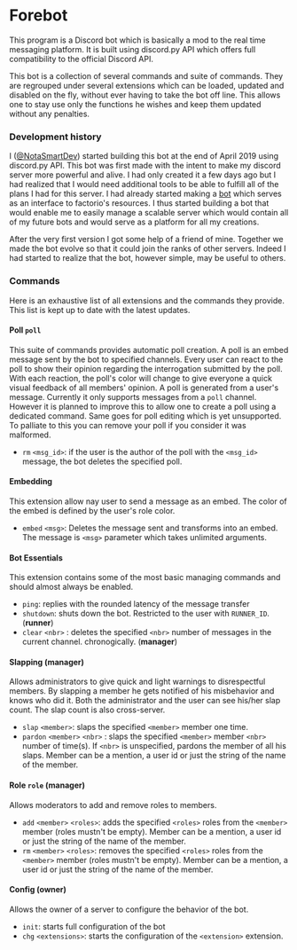 # Forebot

This program is a Discord bot which is basically a mod to the real time messaging platform. It is built using discord.py API which offers full compatibility to the official Discord API.

This bot is a collection of several commands and suite of commands. They are regrouped under several extensions which can be loaded, updated and disabled on the fly, without ever having to take the bot off line. This allows one to stay use only the functions he wishes and keep them updated without any penalties.

### Development history

I ([@NotaSmartDev](https://github.com/NotaSmartDev)) started building this bot at the end of April 2019 using discord.py API. This bot was first made with the intent to make my discord server more powerful and alive. I had only created it a few days ago but I had realized that I would need additional tools to be able to fulfill all of the plans I had for this server. I had already started making a [bot](https://github.com/organic-bots/LazyFactorian) which serves as an interface to factorio's resources. I thus started building a bot that would enable me to easily manage a scalable server which would contain all of my future bots and would serve as a platform for all my creations.

After the very first version I got some help of a friend of mine. Together we made the bot evolve so that it could join the ranks of other servers. Indeed I had started to realize that the bot, however simple, may be useful to others.

### Commands

Here is an exhaustive list of all extensions and the commands they provide. This list is kept up to date with the latest updates.

#### Poll `poll`

This suite of commands provides automatic poll creation. A poll is an embed message sent by the bot to specified channels. Every user can react to the poll to show their opinion regarding the interrogation submitted by the poll. With each reaction, the poll's color will change to give everyone a quick visual feedback of all members' opinion. A poll is generated from a user's message. Currently it only supports messages from a `poll` channel. However it is planned to improve this to allow one to create a poll using a dedicated command. Same goes for poll editing which is yet unsupported. To palliate to this you can remove your poll if you consider it was malformed.

- `rm`  `<msg_id>`: if the user is the author of the poll with the `<msg_id>` message, the bot deletes the specified poll.



#### Embedding

This extension allow nay user to send a message as an embed. The color of the embed is defined by the user's role color.

- `embed` `<msg>`: Deletes the message sent and transforms into an embed. The message is `<msg>` parameter which takes unlimited arguments.



#### Bot Essentials

This extension contains some of the most basic managing commands and should almost always be enabled.

- `ping`: replies with the rounded latency of the message transfer
- `shutdown`: shuts down the bot. Restricted to the user with `RUNNER_ID`. (**runner**)
- `clear` `<nbr>` : deletes the specified `<nbr>` number of messages in the current channel. chronogically. (**manager**)



#### Slapping (manager)

Allows administrators to give quick and light warnings to disrespectful members. By slapping a member he gets notified of his misbehavior and knows who did it. Both the administrator and the user can see his/her slap count. The slap count is also cross-server.

- `slap` `<member>`: slaps the specified `<member>` member one time.
- `pardon` `<member>` `<nbr>` : slaps the specified `<member>` member `<nbr>` number of time(s). If `<nbr>` is unspecified, pardons the member of all his slaps. Member can be a mention, a user id or just the string of the name of the member.



#### Role `role` (manager)

Allows moderators to add and remove roles to members.

- `add` `<member>` `<roles>`: adds the specified `<roles>` roles from the `<member>` member (roles mustn't be empty). Member can be a mention, a user id or just the string of the name of the member.
- `rm` `<member>` `<roles>`: removes the specified `<roles>` roles from the `<member>` member (roles mustn't be empty). Member can be a mention, a user id or just the string of the name of the member.



#### Config (owner)

Allows the owner of a server to configure the behavior of the bot.

- `init`: starts full configuration of the bot
- `chg` `<extensions>`: starts the configuration of the `<extension>` extension.
